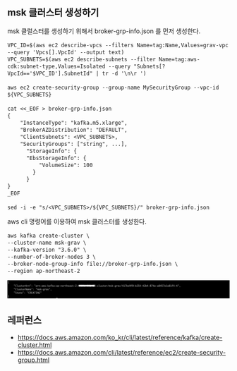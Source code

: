 ## msk 클러스터 생성하기 ##

msk 클럴스터를 생성하기 위해서 broker-grp-info.json 를 먼저 생성한다. 

```
VPC_ID=$(aws ec2 describe-vpcs --filters Name=tag:Name,Values=grav-vpc --query 'Vpcs[].VpcId' --output text)
VPC_SUBNETS=$(aws ec2 describe-subnets --filter Name=tag:aws-cdk:subnet-type,Values=Isolated --query "Subnets[?VpcId=='$VPC_ID'].SubnetId" | tr -d '\n\r ')

aws ec2 create-security-group --group-name MySecurityGroup --vpc-id ${VPC_SUBNETS}

cat <<_EOF > broker-grp-info.json
{
    "InstanceType": "kafka.m5.xlarge",
    "BrokerAZDistribution": "DEFAULT",
    "ClientSubnets": <VPC_SUBNETS>,
    "SecurityGroups": ["string", ...],
      "StorageInfo": {
      "EbsStorageInfo": {
          "VolumeSize": 100
        }
      }
}
_EOF

sed -i -e "s/<VPC_SUBNETS>/${VPC_SUBNETS}/" broker-grp-info.json
```

aws cli 명령어를 이용하여 msk 클러스터를 생성한다.
```
aws kafka create-cluster \
--cluster-name msk-grav \
--kafka-version "3.6.0" \
--number-of-broker-nodes 3 \
--broker-node-group-info file://broker-grp-info.json \
--region ap-northeast-2
```
![](https://github.com/gnosia93/database-on-grv/blob/main/tutorial/images/msk-02.png)


## 레퍼런스 ##

* https://docs.aws.amazon.com/ko_kr/cli/latest/reference/kafka/create-cluster.html
* https://docs.aws.amazon.com/cli/latest/reference/ec2/create-security-group.html
